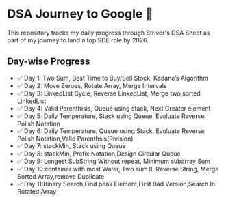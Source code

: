 # DSA Journey to Google 🚀
This repository tracks my daily progress through Striver's DSA Sheet as part of my journey to land a top SDE role by 2026.
## Day-wise Progress
- ✅ Day 1: Two Sum, Best Time to Buy/Sell Stock, Kadane’s Algorithm
- ✅ Day 2: Move Zeroes, Rotate Array, Merge Intervals
- ✅ Day 3: LinkedList Cycle, Reverse LinkedList, Merge two sorted LinkedList
- ✅ Day 4: Valid Parenthisis, Queue using stack, Next Greater element
- ✅ Day 5: Daily Temperature, Stack using Queue, Evoluate Reverse Polish Notation
- ✅ Day 6: Daily Temperature, Queue using Stack, Evoluate Reverse Polish Notation,Valid Parenthsis(Rivision)
- ✅ Day 7: stackMin, Stack using Queue 
- ✅ Day 8: stackMin, Prefix Notation,Design Circular Queue
- ✅ Day 9: Longest SubString Without repeat, Minimum subarray Sum
- ✅ Day 10:container with most Water, Two sum II, Reverse String, Merge Sorted Array,remove Duplicate
- ✅ Day 11:Binary Search,Find peak Element,First Bad Version,Search In Rotated Array